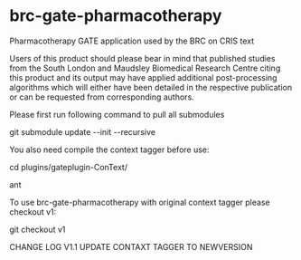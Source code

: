 # brc-gate-pharmacotherapy
Pharmacotherapy GATE application used by the BRC on CRIS text

Users of this product should please bear in mind that published studies from the South London and Maudsley Biomedical Research Centre citing this product and its output may have applied additional post-processing algorithms which will either have been detailed in the respective publication or can be requested from corresponding authors.

Please first run following command to pull all submodules

git submodule update --init --recursive

You also need compile the context tagger before use:

cd plugins/gateplugin-ConText/ 

ant



To use brc-gate-pharmacotherapy with original context tagger please checkout v1:

git checkout v1 

CHANGE LOG
V1.1 UPDATE CONTAXT TAGGER TO NEWVERSION
